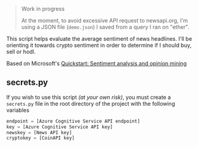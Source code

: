 > Work in progress
>
> At the moment, to avoid excessive API request to newsapi.org, I'm using a JSON file (`demo.json`) I saved from a query I ran on "ether".

This script helps evaluate the average sentiment of news headlines. I'll be orienting it towards crypto sentiment in order to determine if I should buy, sell or hodl.

Based on Microsoft's [Quickstart: Sentiment analysis and opinion mining](https://docs.microsoft.com/en-us/azure/cognitive-services/language-service/sentiment-opinion-mining/quickstart?pivots=programming-language-python)

## secrets.py
If you wish to use this script _(at your own risk)_, you must create a `secrets.py` file in the root directory of the project with the following variables

```python
endpoint = [Azure Cognitive Service API endpoint]
key = [Azure Cognitive Service API key]
newskey = [News API key]
cryptokey = [CoinAPI key]
```